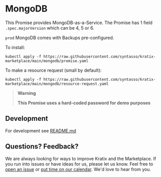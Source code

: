 # MongoDB

This Promise provides MongoDB-as-a-Service. The Promise has 1 field
`.spec.majorVersion` which can be 4, 5 or 6.

`prod` MongoDB comes with Backups pre-configured.

To install:
```
kubectl apply -f https://raw.githubusercontent.com/syntasso/kratix-marketplace/main/mongodb/promise.yaml
```

To make a resource request (small by default):
```
kubectl apply -f https://raw.githubusercontent.com/syntasso/kratix-marketplace/main/mongodb/resource-request.yaml
```

> **Warning**
>
> **This Promise uses a hard-coded password for demo purposes**
>

## Development

For development see [README.md](./internal/README.md)

## Questions? Feedback?

We are always looking for ways to improve Kratix and the Marketplace. If you run into issues or have ideas for us, please let us know. Feel free to [open an issue](https://github.com/syntasso/kratix-marketplace/issues/new/choose) or [put time on our calendar](https://www.syntasso.io/contact-us). We'd love to hear from you.
